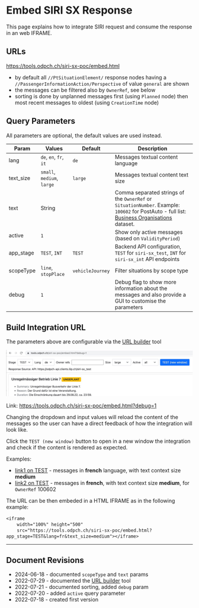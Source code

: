 # Embed SIRI SX Response

This page explains how to integrate SIRI request and consume the response in an web IFRAME.

## URLs

https://tools.odpch.ch/siri-sx-poc/embed.html

- by default all `//PtSituationElement/` response nodes having a `//PassengerInformationAction/Perspective` of value `general` are shown
- the messages can be filtered also by `OwnerRef`, see below
- sorting is done by unplanned messages first (using `Planned` node) then most recent messages to oldest (using `CreationTime` node)

## Query Parameters

All parameters are optional, the default values are used instead.

| Param | Values | Default | Description |
|-|-|-|-|
| lang | `de`, `en`, `fr`, `it`  | `de` | Messages textual content language |
| text_size | `small`, `medium`, `large`  | `large` | Messages textual content text size |
| text | String |  | Comma separated strings of the `OwnerRef` or `SituationNumber`. Example: `100602` for PostAuto - full list: [Business Organisations](https://opentransportdata.swiss/en/dataset/goch) dataset.  |
| active | `1` |  | Show only active messages (based on `ValidityPeriod`) |
| app_stage | `TEST`, `INT`  | `TEST` | Backend API configuration, `TEST` for `siri-sx_test`, `INT` for `siri-sx_int` API endpoints |
| scopeType | `line`, `stopPlace`  | `vehicleJourney` | Filter situations by scope type |
| debug | `1`  |  | Debug flag to show more information about the messages and also provide a GUI to customise the parameters |

## Build Integration URL

The parameters above are configurable via the [URL builder](https://tools.odpch.ch/siri-sx-poc/embed.html?debug=1) tool

![iframe_url_builder.jpg](./iframe_url_builder.jpg)

Link: https://tools.odpch.ch/siri-sx-poc/embed.html?debug=1

Changing the dropdown and input values will reload the content of the messages so the user can have a direct feedback of how the integration will look like. 

Click the `TEST (new window)` button to open in a new window the integration and check if the content is rendered as expected.

Examples:

- [link1 on TEST](https://tools.odpch.ch/siri-sx-poc/embed.html?app_stage=TEST&lang=fr&text_size=medium) - messages in **french** language, with text context size **medium**
- [link2 on TEST](https://tools.odpch.ch/siri-sx-poc/embed.html?app_stage=TEST&lang=fr&owner_refs=100602&text_size=medium) - messages in **french**, with text context size **medium**, for `OwnerRef` 100602

The URL can be then embeded in a HTML IFRAME as in the following example:
```
<iframe 
    width="100%" height="500" 
    src="https://tools.odpch.ch/siri-sx-poc/embed.html?app_stage=TEST&lang=fr&text_size=medium"></iframe>
```
---

## Document Revisions

- 2024-06-18 - documented `scopeType` and `text` params
- 2022-07-29 - documented the [URL builder](https://tools.odpch.ch/siri-sx-poc/embed.html?debug=1) tool
- 2022-07-21 - documented sorting, added `debug` param
- 2022-07-20 - added `active` query parameter
- 2022-07-18 - created first version